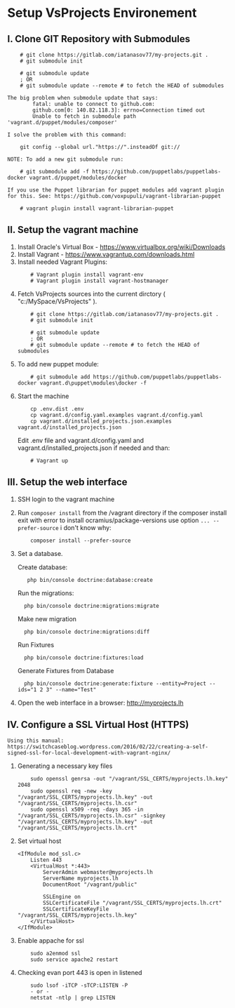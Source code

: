 # Setup VsProjects Environement

## I. Clone GIT Repository with Submodules
```
    # git clone https://gitlab.com/iatanasov77/my-projects.git .
    # git submodule init
    
    # git submodule update
    ; OR
    # git submodule update --remote # to fetch the HEAD of submodules
```
    The big problem when submodule update that says: 
            fatal: unable to connect to github.com:
            github.com[0: 140.82.118.3]: errno=Connection timed out
            Unable to fetch in submodule path 'vagrant.d/puppet/modules/composer'
            
    I solve the problem with this command:
```
    git config --global url."https://".insteadOf git://
```

    NOTE: To add a new git submodule run:
```
    # git submodule add -f https://github.com/puppetlabs/puppetlabs-docker vagrant.d/puppet/modules/docker
```
    If you use the Puppet librarian for puppet modules add vagrant plugin for this. See: https://github.com/voxpupuli/vagrant-librarian-puppet
```
    # vagrant plugin install vagrant-librarian-puppet
```

## II. Setup the vagrant machine

1. Install Oracle's Virtual Box - https://www.virtualbox.org/wiki/Downloads
2. Install Vagrant - https://www.vagrantup.com/downloads.html
3. Install needed Vagrant Plugins:
    ```
        # Vagrant plugin install vagrant-env
        # Vagrant plugin install vagrant-hostmanager
    ```
4. Fetch VsProjects sources into the current dirctory ( "c:/MySpace/VsProjects" ).
    ```
        # git clone https://gitlab.com/iatanasov77/my-projects.git .
        # git submodule init
        
        # git submodule update
        ; OR
        # git submodule update --remote # to fetch the HEAD of submodules
    ```
5. To add new puppet module:
    ```
        # git submodule add https://github.com/puppetlabs/puppetlabs-docker vagrant.d\puppet\modules\docker -f
    ```
6. Start the machine
    ```
        cp .env.dist .env
        cp vagrant.d/config.yaml.examples vagrant.d/config.yaml
        cp vagrant.d/installed_projects.json.examples vagrant.d/installed_projects.json
    ```
    Edit .env file and vagrant.d/config.yaml and vagrant.d/installed_projects.json if needed and than:
    ```
        # Vagrant up
    ```

## III. Setup the web interface

1. SSH login to the vagrant machine
2. Run `composer install` from the /vagrant directory
    if the composer install exit with error to install ocramius/package-versions use option `... --prefer-source` i don't know why:
    ```
        composer install --prefer-source
    ```
3. Set a database.
    
    Create database:
    ```
       php bin/console doctrine:database:create
     ```
     
     Run the migrations:
     ``` 
       php bin/console doctrine:migrations:migrate
     ```
     
     Make new migration
     ```
       php bin/console doctrine:migrations:diff
     ```
     
     Run Fixtures
     ```
       php bin/console doctrine:fixtures:load
     ```
     Generate Fixtures from Database
     ```
       php bin/console doctrine:generate:fixture --entity=Project --ids="1 2 3" --name="Test"
     ```
4. Open the web interface in a browser: http://myprojects.lh

## IV. Configure a SSL Virtual Host (HTTPS)

    Using this manual: https://switchcaseblog.wordpress.com/2016/02/22/creating-a-self-signed-ssl-for-local-development-with-vagrant-nginx/
    
1. Generating a necessary key files
    ```
        sudo openssl genrsa -out "/vagrant/SSL_CERTS/myprojects.lh.key" 2048
        sudo openssl req -new -key "/vagrant/SSL_CERTS/myprojects.lh.key" -out "/vagrant/SSL_CERTS/myprojects.lh.csr"
        sudo openssl x509 -req -days 365 -in "/vagrant/SSL_CERTS/myprojects.lh.csr" -signkey "/vagrant/SSL_CERTS/myprojects.lh.key" -out "/vagrant/SSL_CERTS/myprojects.lh.crt"
    ```
2. Set virtual host
    ```
    <IfModule mod_ssl.c>
        Listen 443
        <VirtualHost *:443>
            ServerAdmin webmaster@myprojects.lh
            ServerName myprojects.lh
            DocumentRoot "/vagrant/public"
        
            SSLEngine on
            SSLCertificateFile "/vagrant/SSL_CERTS/myprojects.lh.crt"
            SSLCertificateKeyFile "/vagrant/SSL_CERTS/myprojects.lh.key"
        </VirtualHost>
    </IfModule>
    ```

3. Enable appache for ssl
    ```
        sudo a2enmod ssl
        sudo service apache2 restart
    ```
     
4. Checking evan port 443 is open in listened
    ```
        sudo lsof -iTCP -sTCP:LISTEN -P
        - or -
        netstat -ntlp | grep LISTEN
    ```